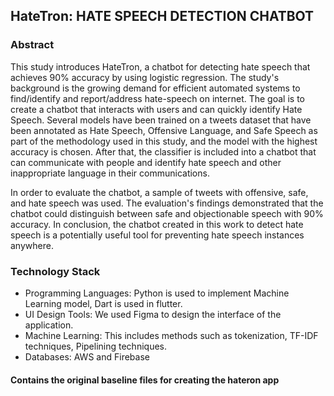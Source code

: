 <h2>HateTron: HATE SPEECH DETECTION CHATBOT</h2>

<h3>Abstract</h3>
<p>This study introduces HateTron, a chatbot for detecting hate speech that achieves 90% accuracy
by using logistic regression. The study's background is the growing demand for efficient
automated systems to find/identify and report/address hate-speech on internet. The goal is to
create a chatbot that interacts with users and can quickly identify Hate Speech. Several models
have been trained on a tweets dataset that have been annotated as Hate Speech, Offensive
Language, and Safe Speech as part of the methodology used in this study, and the model with
the highest accuracy is chosen. After that, the classifier is included into a chatbot that can
communicate with people and identify hate speech and other inappropriate language in their
communications.</p>
<p>In order to evaluate the chatbot, a sample of tweets with offensive, safe, and hate speech was
used. The evaluation's findings demonstrated that the chatbot could distinguish between safe
and objectionable speech with 90% accuracy. In conclusion, the chatbot created in this work
to detect hate speech is a potentially useful tool for preventing hate speech instances anywhere.</p>

<h3>Technology Stack</h3>
<ul>
  <li>Programming Languages: Python is used to implement Machine Learning model, Dart
is used in flutter.</li>
  <li>UI Design Tools: We used Figma to design the interface of the application.</li>
  <li>Machine Learning: This includes methods such as tokenization, TF-IDF techniques,
Pipelining techniques.</li>
  <li>Databases: AWS and Firebase</li>
</ul>

<h4>Contains the original baseline files for creating the hateron app </h4>
